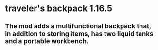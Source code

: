 # traveler's backpack 1.16.5

## The mod adds a multifunctional backpack that, in addition to storing items, has two liquid tanks and a portable workbench.

